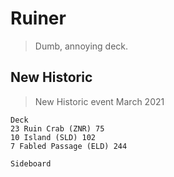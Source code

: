 # Ruiner
> Dumb, annoying deck.

## New Historic
> New Historic event March 2021
```
Deck
23 Ruin Crab (ZNR) 75
10 Island (SLD) 102
7 Fabled Passage (ELD) 244

Sideboard

```
